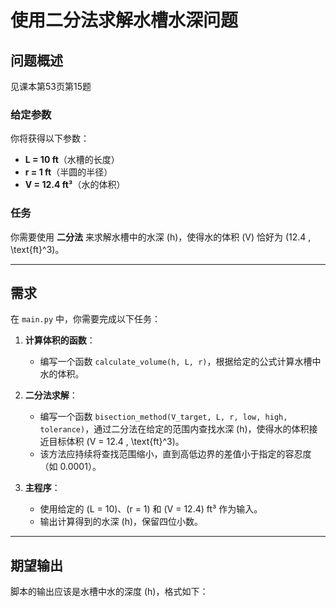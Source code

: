 # 使用二分法求解水槽水深问题

## 问题概述

见课本第53页第15题

### 给定参数

你将获得以下参数：
- **L = 10 ft**（水槽的长度）
- **r = 1 ft**（半圆的半径）
- **V = 12.4 ft³**（水的体积）

### 任务

你需要使用 **二分法** 来求解水槽中的水深 \(h\)，使得水的体积 \(V\) 恰好为 \(12.4 \, \text{ft}^3\)。

---

## 需求

在 `main.py` 中，你需要完成以下任务：

1. **计算体积的函数**：
   - 编写一个函数 `calculate_volume(h, L, r)`，根据给定的公式计算水槽中水的体积。

2. **二分法求解**：
   - 编写一个函数 `bisection_method(V_target, L, r, low, high, tolerance)`，通过二分法在给定的范围内查找水深 \(h\)，使得水的体积接近目标体积 \(V = 12.4 \, \text{ft}^3\)。
   - 该方法应持续将查找范围缩小，直到高低边界的差值小于指定的容忍度（如 0.0001）。

3. **主程序**：
   - 使用给定的 \(L = 10\)、\(r = 1\) 和 \(V = 12.4\) ft³ 作为输入。
   - 输出计算得到的水深 \(h\)，保留四位小数。

---

## 期望输出

脚本的输出应该是水槽中水的深度 \(h\)，格式如下：
